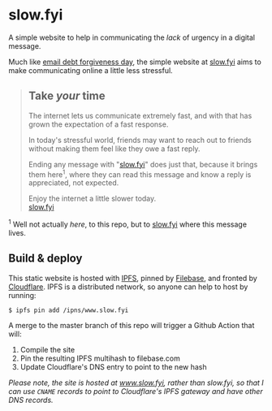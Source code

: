 # slow.fyi

A simple website to help in communicating the _lack_ of urgency in a digital message.

Much like [email debt forgiveness day](https://gimletmedia.com/shows/reply-all/posts/edfd), the simple website at [slow.fyi](https://slow.fyi) aims to make communicating online a little less stressful.

> ## Take _your_ time
>
> The internet lets us communicate extremely fast, and with that has grown the expectation of a fast response.
>
> In today's stressful world, friends may want to reach out to friends without making them feel like they owe a fast reply.
>
> Ending any message with "[slow.fyi](https://slow.fyi)" does just that, because it brings them here<sup>1</sup>, where they can read this message and know a reply is appreciated, not expected.
>
> Enjoy the internet a little slower today.<br/>
> [slow.fyi](https://slow.fyi)

<sup>1</sup> Well not actually _here_, to this repo, but to [slow.fyi](https://slow.fyi) where this message lives.

## Build & deploy

This static website is hosted with [IPFS](https://ipfs.io), pinned by [Filebase](https://filebase.com), and fronted by [Cloudflare](https://www.cloudflare-ipfs.com). IPFS is a distributed network, so anyone can help to host by running:

```
$ ipfs pin add /ipns/www.slow.fyi
```

A merge to the master branch of this repo will trigger a Github Action that will:

1. Compile the site
2. Pin the resulting IPFS multihash to filebase.com
3. Update Cloudflare's DNS entry to point to the new hash

_Please note, the site is hosted at www.slow.fyi, rather than slow.fyi, so that I can use `CNAME` records to point to Cloudflare's IPFS gateway and have other DNS records._
